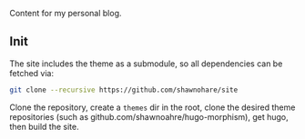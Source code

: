 Content for my personal blog.

## Init

The site includes the theme as a submodule, so all dependencies
can be fetched via:

```bash
git clone --recursive https://github.com/shawnohare/site
```
Clone the repository, create a `themes` dir in the root, clone the desired
theme repositories (such as github.com/shawnoahre/hugo-morphism), get hugo,
then build the site.
